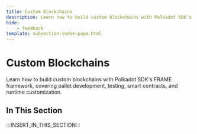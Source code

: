 ```yaml
---
title: Custom Blockchains
description: Learn how to build custom blockchains with Polkadot SDK's FRAME framework, covering pallet development, testing, smart contracts, and runtime customization.
hide: 
    - feedback
template: subsection-index-page.html
---
```


# Custom Blockchains

Learn how to build custom blockchains with Polkadot SDK's FRAME framework, covering pallet development, testing, smart contracts, and runtime customization.

## In This Section

:::INSERT_IN_THIS_SECTION:::